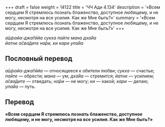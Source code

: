 +++
draft = false
weight = 14122
title = 'ЧЧ Ади 4.134'
description = '«Всем сердцем Я стремлюсь познать блаженство, доступное любящему, и не могу, несмотря на все усилия. Как же Мне быть?»'
summary = '«Всем сердцем Я стремлюсь познать блаженство, доступное любящему, и не могу, несмотря на все усилия. Как же Мне быть?»'
+++

_а̄ш́райа-джа̄тӣйа сукха па̄ите мана дха̄йа  
йатне а̄сва̄дите на̄ри, ки кари упа̄йа_

## Пословный перевод

_а̄ш́райа_\-_джа̄тӣйа_ — относящееся к обители любви; _сукха_ — счастье; _па̄ите_ — обрести; _мана_ — ум; _дха̄йа_ — стремится; _йатне_ — усилием; _а̄сва̄дите_ — отведать; _на̄ри_ — не могу; _ки_ — какой; _кари_ — делаю; _упа̄йа_ — путь.

## Перевод

**«Всем сердцем Я стремлюсь познать блаженство, доступное любящему, и не могу, несмотря на все усилия. Как же Мне быть?»**
